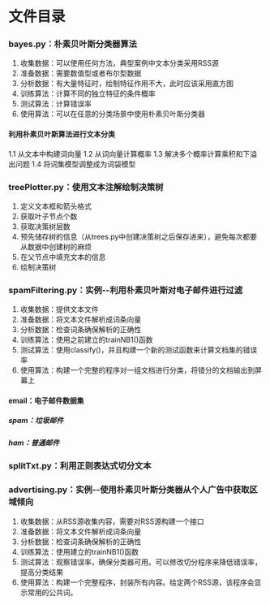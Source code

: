 ﻿# 文件目录
### bayes.py：朴素贝叶斯分类器算法
1. 收集数据：可以使用任何方法，典型案例中文本分类采用RSS源
2. 准备数据：需要数值型或者布尔型数据
3. 分析数据：有大量特征时，绘制特征作用不大，此时应该采用直方图
4. 训练算法：计算不同的独立特征的条件概率
5. 测试算法：计算错误率
6. 使用算法：可以在任意的分类场景中使用朴素贝叶斯分类器
 #### 利用朴素贝叶斯算法进行文本分类
 1.1 从文本中构建词向量
 1.2 从词向量计算概率 
 1.3 解决多个概率计算乘积和下溢出问题
 1.4 将词集模型调整成为词袋模型



### treePlotter.py：使用文本注解绘制决策树
1. 定义文本框和箭头格式
2. 获取叶子节点个数
3. 获取决策树层数
4. 预先储存树的信息（从trees.py中创建决策树之后保存进来），避免每次都要从数据中创建树的麻烦
5. 在父节点中填充文本的信息
6. 绘制决策树

### spamFiltering.py：实例--利用朴素贝叶斯对电子邮件进行过滤
1. 收集数据：提供文本文件
2. 准备数据：将文本文件解析成词条向量
3. 分析数据：检查词条确保解析的正确性
4. 训练算法：使用之前建立的trainNB1()函数
5. 测试算法：使用classify()，并且构建一个新的测试函数来计算文档集的错误率
6. 使用算法：构建一个完整的程序对一组文档进行分类，将错分的文档输出到屏幕上
#### email：电子邮件数据集
##### spam：垃圾邮件
##### ham：普通邮件
### splitTxt.py：利用正则表达式切分文本
### advertising.py：实例--使用朴素贝叶斯分类器从个人广告中获取区域倾向
1. 收集数据：从RSS源收集内容，需要对RSS源构建一个接口
2. 准备数据：将文本文件解析成词条向量
3. 分析数据：检查词条确保解析的正确性
4. 训练算法：使用建立的trainNB1()函数
5. 测试算法：观察错误率，确保分类器可用。可以修改切分程序来降低错误率，提高分类结果
6. 使用算法：构建一个完整程序，封装所有内容。给定两个RSS源，该程序会显示常用的公共词。
